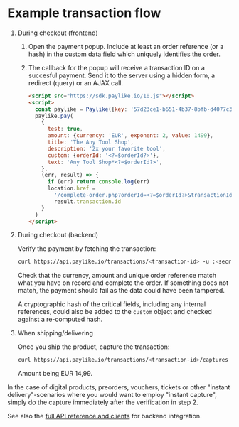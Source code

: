 # Example transaction flow

1. During checkout (frontend)

   1. Open the payment popup. Include at least an order reference (or a hash) in
      the custom data field which uniquely identifies the order.

   2. The callback for the popup will receive a transaction ID on a succesful
      payment. Send it to the server using a hidden form, a redirect (query) or
      an AJAX call.

      ```html
      <script src="https://sdk.paylike.io/10.js"></script>
      <script>
        const paylike = Paylike({key: '57d23ce1-b651-4b37-8bfb-d4077c3bbf38'})
        paylike.pay(
          {
            test: true,
            amount: {currency: 'EUR', exponent: 2, value: 1499},
            title: 'The Any Tool Shop',
            description: '2x your favorite tool',
            custom: {orderId: '<?=$orderId?>'},
            text: 'Any Tool Shop*<?=$orderId?>',
          },
          (err, result) => {
            if (err) return console.log(err)
            location.href =
              '/complete-order.php?orderId=<?=$orderId?>&transactionId=' +
              result.transaction.id
          }
        )
      </script>
      ```

2. During checkout (backend)

   Verify the payment by fetching the transaction:

   ```bash
   curl https://api.paylike.io/transactions/<transaction-id> -u :<secret-app-key>
   ```

   Check that the currency, amount and unique order reference match what you
   have on record and complete the order. If something does not match, the
   payment should fail as the data could have been tampered.

   A cryptographic hash of the critical fields, including any internal
   references, could also be added to the `custom` object and checked against a
   re-computed hash.

3. When shipping/delivering

   Once you ship the product, capture the transaction:

   ```bash
   curl https://api.paylike.io/transactions/<transaction-id>/captures -u :<secret-app-key> -d currency=EUR -d amount=1499
   ```

   Amount being EUR 14,99.

In the case of digital products, preorders, vouchers, tickets or other "instant
delivery"-scenarios where you would want to employ "instant capture", simply do
the capture immediately after the verification in step 2.

See also the
[full API reference and clients](https://github.com/paylike/api-docs) for
backend integration.
